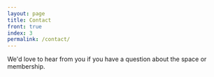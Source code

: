 ```yaml
---
layout: page
title: Contact
front: true
index: 3
permalink: /contact/
---
```


<p>We'd love to hear from you if you have a question about the space or membership.</p>
			</li>
		</ul>
	</address>
</div>
